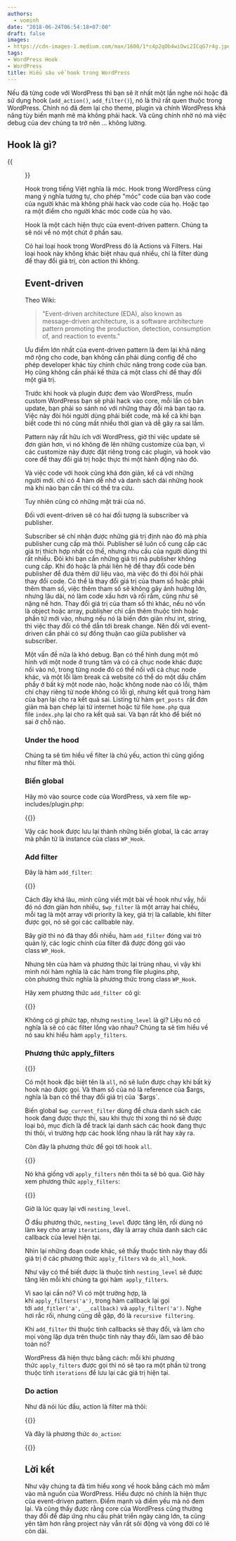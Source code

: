 ```yaml
---
authors:
  - vominh
date: "2018-06-24T06:54:18+07:00"
draft: false
images:
- https://cdn-images-1.medium.com/max/1600/1*c4p2qOb4wiOwi2ICqG7r4g.jpeg
tags:
- WordPress Hook
- WordPress
title: Hiểu sâu về hook trong WordPress
---
```


Nếu đã từng code với WordPress thì bạn sẽ ít nhất một lần nghe nói hoặc đã sử dụng hook (`add_action()`, `add_filter()`), nó là thứ rất quen thuộc trong WordPress. Chính nó đã đem lại cho theme, plugin và chính WordPress khả năng tùy biến mạnh mẽ mà không phải hack. Và cũng chính nhờ nó mà việc debug của dev chúng ta trở nên ... không lường.

## Hook là gì?

{{<figure src="https://cdn-images-1.medium.com/max/1600/1*c4p2qOb4wiOwi2ICqG7r4g.jpeg" title="Nguồn: Google">}}

Hook trong tiếng Việt nghĩa là móc. Hook trong WordPress cũng mang ý nghĩa tương tự, cho phép "móc" code của bạn vào code của người khác mà không phải hack vào code của họ. Hoặc tạo ra một điểm cho người khác móc code của họ vào.

Hook là một cách hiện thực của event-driven pattern. Chúng ta sẽ nói về nó một chút ở phần sau.

Có hai loại hook trong WordPress đó là Actions và Filters. Hai loại hook này không khác biệt nhau quá nhiều, chỉ là filter dùng để thay đổi giá trị, còn action thì không.

## Event-driven

Theo Wiki:

> "Event-driven architecture (EDA), also known as message-driven architecture, is a software architecture pattern promoting the production, detection, consumption of, and reaction to events."

Ưu điểm lớn nhất của event-driven pattern là đem lại khả năng mở rộng cho code, bạn không cần phải dùng config để cho phép developer khác tùy chỉnh chức năng trong code của bạn. Họ cũng không cần phải kế thừa cả một class chỉ để thay đổi một giá trị.

Trước khi hook và plugin được đem vào WordPress, muốn custom WordPress bạn sẽ phải hack vào core, mỗi lần có bản update, bạn phải so sánh nó với những thay đổi mà bạn tạo ra. Việc này đòi hỏi người dùng phải biết code, mà kể cả khi bạn biết code thì nó cũng mất nhiều thời gian và dễ gây ra sai lầm.

Pattern này rất hữu ích với WordPress, giờ thì việc update sẽ đơn giản hơn, vì nó không đè lên những customize của bạn, vì các customize này được đặt riêng trong các plugin, và hook vào core để thay đổi giá trị hoặc thực thi một hành động nào đó.

Và việc code với hook cũng khá đơn giản, kể cả với những người mới. chỉ có 4 hàm dễ nhớ và danh sách dài những hook mà khi nào bạn cần thì có thể tra cứu.

Tuy nhiên cũng có những mặt trái của nó.

Đối với event-driven sẽ có hai đối tượng là subscriber và publisher.

Subscriber sẽ chỉ nhận được những giá trị định nào đó mà phía publisher cung cấp mà thôi. Publisher sẽ luôn cố cung cấp các giá trị thích hợp nhất có thể, nhưng nhu cầu của người dùng thì rất nhiều. Đôi khi bạn cần những giá trị mà publisher không cung cấp. Khi đó hoặc là phải liên hệ để thay đổi code bên publisher để đưa thêm dữ liệu vào, mà việc đó thì đòi hỏi phải thay đổi code. Có thể là thay đổi giá trị của tham số hoặc phải thêm tham số, việc thêm tham số sẽ không gây ảnh hưởng lớn, nhưng lâu dài, nó làm code xấu hơn và rối rắm, cũng như sẽ nặng nề hơn. Thay đổi giá trị của tham số thì khác, nếu nó vốn là object hoặc array, publisher chỉ cần thêm thuộc tính hoặc phần tử mới vào, nhưng nếu nó là biến đơn giản như int, string, thì việc thay đổi có thể dẫn tới break change. Nên đối với event-driven cần phải có sự đồng thuận cao giữa publisher và subscriber.

Một vấn đề nữa là khó debug. Bạn có thể hình dung một mô hình với một node ở trung tâm và có cả chục node khác được nối vào nó, trong từng node đó có thể nối với cả chục node khác, và một lỗi làm break cả website có thể do một dấu chấm phẩy ở bất kỳ một node nào, hoặc không node nào có lỗi, thậm chí chạy riêng từ node không có lỗi gì, nhưng kết quả trong hàm của bạn lại cho ra kết quả sai. Listing từ hàm `get_posts `rất đơn giản mà bạn chép lại từ internet hoặc từ file `home.php` qua file `index.php` lại cho ra kết quả sai. Và bạn rất khó để biết nó sai ở chỗ nào.

### Under the hood

Chúng ta sẽ tìm hiểu về filter là chủ yếu, action thì cũng giống như filter mà thôi.

### Biến global

Hãy mò vào source code của WordPress, và xem file wp-includes/plugin.php:

{{<zoom-img src="https://cdn-images-1.medium.com/max/1600/1*ua53YRcKxOB8uN8l87YNuQ.png">}}

Vậy các hook được lưu lại thành những biến global, là các array mà phần tử là instance của class `WP_Hook`.

### Add filter

Đây là hàm `add_filter`:

{{<zoom-img src="https://cdn-images-1.medium.com/max/1600/1*VP_CKlJhfKh7amTmnJm34g.png">}}

Cách đây khá lâu, mình cũng viết một bài về hook như vầy, hồi đó nó đơn giản hơn nhiều, `$wp_filter` là một array hai chiều, mỗi tag là một array với priority là key, giá trị là callable, khi filter được gọi, nó sẽ gọi các callbable này.

Bây giờ thì nó đã thay đổi nhiều, hàm `add_filter` đóng vai trò quản lý, các logic chính của filter đã được đóng gói vào class `WP_Hook`.

Nhưng tên của hàm và phương thức lại trùng nhau, vì vậy khi mình nói hàm nghĩa là các hàm trong file plugins.php, còn phương thức nghĩa là phương thức trong class `WP_Hook`.

Hãy xem phương thức `add_filter `có gì:

{{<zoom-img src="https://cdn-images-1.medium.com/max/1600/1*uyk-hIQmF7mIeVCe1jC7xA.png">}}

Không có gì phức tạp, nhưng `nesting_level` là gì? Liệu nó có nghĩa là sẽ có các filter lồng vào nhau? Chúng ta sẽ tìm hiểu về nó sau khi hiểu hàm `apply_filters`.

### Phương thức apply_filters

{{<zoom-img src="https://cdn-images-1.medium.com/max/1600/1*2VHhC38J3P0a_CDwZDC4ag.png">}}

Có một hook đặc biệt tên là `all`, nó sẽ luôn được chạy khi bất kỳ hook nào được gọi. Và tham số của nó là reference của $args, nghĩa là bạn có thể thay đổi giá trị của `$args`.

Biến global `$wp_current_filter` dùng để chưa danh sách các hook đang được thực thi, sau khi thực thi xong thì nó sẽ được loại bỏ, mục đích là để track lại danh sách các hook đang thực thi thôi, vì trường hợp các hook lồng nhau là rất hay xảy ra.

Còn đây là phương thức để gọi tới hook `all`.

{{<zoom-img src="https://cdn-images-1.medium.com/max/1600/1*wid3Xdr5GpEEKo2_QZ2iKw.png">}}

Nó khá giống với `apply_filters` nên thôi ta sẽ bỏ qua. Giờ hãy xem phương thức `apply_filters`:

{{<zoom-img src="https://cdn-images-1.medium.com/max/1600/1*6XcCDLVsGdIqVwfOW5I9Aw.png">}}

Giờ là lúc quay lại với `nesting_level`.

Ở đầu phương thức, `nesting_level` được tăng lên, rồi dùng nó làm key cho array `iterations`, đây là array chứa danh sách các callback của level hiện tại.

Nhìn lại những đoạn code khác, sẽ thấy thuộc tính này thay đổi giá trị ở các phương thức `apply_filters` và `do_all_hook`.

Như vậy có thể biết được là thuộc tính `nesting_level` sẽ được tăng lên mỗi khi chúng ta gọi hàm` apply_filters`.

Vì sao lại cần nó? Vì có một trường hợp, là khi `apply_filters('a')`, trong hàm callback lại gọi tới `add_fitler('a', __callback)` và `apply_filter('a')`. Nghe hơi rắc rối, nhưng cũng dễ gặp, đó là `recursive filtering`.

Khi `add_filter` thì thuộc tính callbacks sẽ thay đổi, và làm cho mọi vòng lặp dựa trên thuộc tính này thay đổi, làm sao để bảo toàn nó?

WordPress đã hiện thực bằng cách: mỗi khi phương thức `apply_filters` được gọi thì nó sẽ tạo ra một phần tử trong thuộc tính `iterations` để lưu lại các giá trị hiện tại.

### Do action

Như đã nói lúc đầu, action là filter mà thôi:

{{<zoom-img src="https://cdn-images-1.medium.com/max/1600/1*iGpN18gxQ-Lite-UqGB7Kg.png">}}

Và đây là phương thức `do_action`:

{{<zoom-img src="https://cdn-images-1.medium.com/max/1600/1*uI8oDw8wb8n8hkJKYTjPow.png">}}

## Lời kết

Như vậy chúng ta đã tìm hiểu xong về hook bằng cách mò mẫm vào mã nguồn của WordPress. Hiểu được nó chính là hiện thực của event-driven pattern. Điểm mạnh và điểm yếu mà nó đem lại. Và cũng thấy được rằng core của WordPress cũng thường thay đổi để đáp ứng nhu cầu phát triển ngày càng lớn, ta cũng yên tâm hơn rằng project này vẫn rất sôi động và vòng đời có lẽ còn dài.
